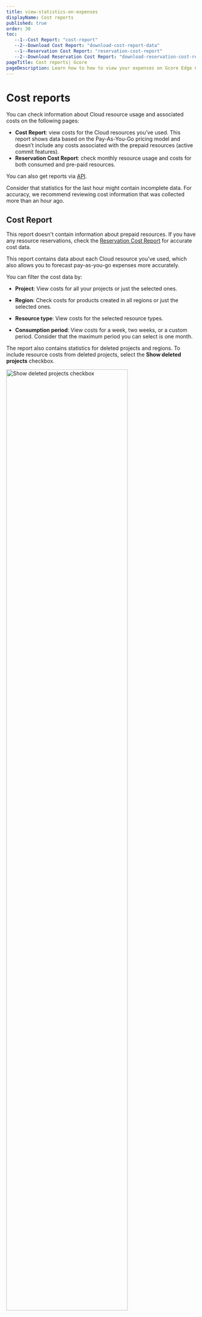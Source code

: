 ```yaml
---
title: view-statistics-on-expenses
displayName: Cost reports
published: true
order: 30
toc:
   --1--Cost Report: "cost-report"
   --2--Download Cost Report: "download-cost-report-data"
   --1--Reservation Cost Report: "reservation-cost-report"
   --2--Download Reservation Cost Report: "download-reservation-cost-report-data"
pageTitle: Cost reports| Gcore
pageDescription: Learn how to how to view your expenses on Gcore Edge Cloud resources.
---
```

# Cost reports

You can check information about Cloud resource usage and associated costs on the following pages: 

* **Cost Report**: view costs for the Cloud resources you’ve used. This report shows data based on the Pay-As-You-Go pricing model and doesn’t include any costs associated with the prepaid resources (active commit features). 
* **Reservation Cost Report**: check monthly resource usage and costs for both consumed and pre-paid resources.

You can also get reports via <a href="https://api.gcore.com/docs/cloud#tag/Cost-Reports/operation/BillingReportHandler.post" target="_blank">API</a>.

Consider that statistics for the last hour might contain incomplete data. For accuracy, we recommend reviewing cost information that was collected more than an hour ago. 

## Cost Report

<alert-element type="info" title="Info">
 
This report doesn't contain information about prepaid resources. If you have any resource reservations, check the <a href="https://gcore.com/docs/cloud/getting-started/view-statistics-on-expenses#reservation-cost-report" target="_blank">Reservation Cost Report</a> for accurate cost data. 

</alert-element>

This report contains data about each Cloud resource you’ve used, which also allows you to forecast pay-as-you-go expenses more accurately.  

You can filter the cost data by:  

* **Project**: View costs for all your projects or just the selected ones. 

* **Region**: Check costs for products created in all regions or just the selected ones. 

* **Resource type**: View costs for the selected resource types. 

* **Consumption period**: View costs for a week, two weeks, or a custom period. Consider that the maximum period you can select is one month.  

The report also contains statistics for deleted projects and regions. To include resource costs from deleted projects, select the **Show deleted projects** checkbox. 

<img src="https://assets.gcore.pro/docs/cloud/getting-started/view-statistics-on-expenses/cost-report-deleted-projects-checkbox.png" alt="Show deleted projects checkbox" width="80%">

You can also choose to add inactive projects and regions from the relevant dropdown menu:

<img src="https://assets.gcore.pro/docs/cloud/getting-started/view-statistics-on-expenses/projects-dropdown.png" alt="Projects dropdown expanded" width="80%">

Cost statistics is dispalyed in a graph and table format. In the graph view, the **Total** tab displays the cumulative costs associated with each Cloud resource. 

<img src="https://assets.gcore.pro/docs/cloud/getting-started/view-statistics-on-expenses/cost-report-graph.png" alt="Cost report graph with resource usage" width="80%">

You can also check more granular statistics on the following tabs:  

* Total balance used 
* Resource usage in hours 
* In Gigabyte-minutes by resources 
* In Gigabyte-seconds by resources 
* Millions of pieces
* Gigabytes of used resources  
* The total number of outbound GBs and hours of using different flavors 

Under the graph, there is a table with more detailed information about resources consumed within a selected period. The table features the following resource properties: 

* Resource name 
* Resource type 
* Region 
* Project 
* Usage 
* First seen date 
* Last seen date 
* Cost 

<img src="https://assets.gcore.pro/docs/cloud/getting-started/view-statistics-on-expenses/cost-report-search-table.png" alt="A table with resources overview" width="80%">

You can refine resource-related information by filtering it according to resource type and attributes, and narrow down the table results via search.

<alert-element type="info" title="Info">
 
Currently, we only support full-text search.  

Consider that your search results will not include resources that contain spaces in their names. We’re actively working to resolve this issue. 
 
</alert-element>

To filter table data:

1\. In the **Type** field, choose the resource for which you want to check cost information. For example, **External IP**.

<img src="https://assets.gcore.pro/docs/cloud/getting-started/view-statistics-on-expenses/table-filter-type-example.png" alt="Resource type dropdown with External IP selected" width="80%">

2\. In the following dropdown, select the relevant resource attribute. For example, to view cost report data for a particular IP address, choose **IP Address**.

<img src="https://assets.gcore.pro/docs/cloud/getting-started/view-statistics-on-expenses/table-filter-attribute-example.png" alt="Resource attribute dropdown with IP Address selected" width="80%">

3\. In the search field, enter the IP address for which you want to check the cost information. 

The table data and graph above the table will be updated accordingly.

<img src="https://assets.gcore.pro/docs/cloud/getting-started/view-statistics-on-expenses/table-filter-attribute-example-graph.png" alt="Example of table and graph updated for External IP address" width="80%">

### Download Cost Report data 

To export billing report for the selected period, click **Export CSV** in the top-right corner of the screen. You can download two types of files: 

* **Detailed report**: a detailed breakdown of each resource you are using. 

* **Totals**: the total cost of resources in each location.  

<img src="https://assets.gcore.pro/docs/cloud/getting-started/view-statistics-on-expenses/cost-report-export-csv.png" alt="Export CSV dropdown with Detailed and Total options" width="80%">

<tabset-element>

#### Detailed CSV report 

The following table describes what information is included in the **Detailed** CSV report file.  

<table>
<thead>
  <tr>
    <th style="text-align: left"><b>Column</b></th>
    <th style="text-align: left"><b>Description</b></th>
  </tr>
</thead>
<tbody>
<tr>
    <td style="text-align: left">Service</td>
    <td style="text-align: left">A name of the Cloud resource that you’ve used.</td>
</tr>
<tr>
    <td style="text-align: left">UUID</td>
    <td style="text-align: left">A universally unique identifier assigned to the resource. Some resources, like IP addresses, don't have a UUID as they’re already unique.</td>
</tr>
<tr>
    <td style="text-align: left">Feature</td>
    <td style="text-align: left">If a resource has multiple configurations (flavors), such as <a href="https://gcore.com/docs/cloud/virtual-instances/volumes/about-volumes#available-volume-types" target="_blank">different volume types</a>, it’ll be specified in this column.</td>
</tr>
<tr>
    <td style="text-align: left">Tags</td>
    <td style="text-align: left">If you added any tags to the resource, they’ll appear in this column. This column also presents system-generated tags.</td>
</tr>
<tr>
    <td style="text-align: left">Service_name</td>
    <td style="text-align: left">Name of the service, which is also displayed in the <strong>Name</strong> field in the UI. For example, the name of a Virtual Machine.</td>
</tr>
<tr>
    <td style="text-align: left">Region_id</td>
    <td style="text-align: left">ID of a region where the resource has been created. You can check the ID via <a href="https://api.gcore.com/docs/cloud#tag/Regions" target="_blank">API</a>.</td>
</tr>
<tr>
    <td style="text-align: left">Region_name</td>
    <td style="text-align: left">Name of a geographical location of the data center where the resource has been created.</td>
</tr>
<tr>
    <td style="text-align: left">Project_id</td>
    <td style="text-align: left">ID of a project where the resource has been created. Your project ID is displayed on the <strong>Projects</strong> page, in the <a href="https://gcore.com/docs/cloud/getting-started/projects/create-a-project#view-projects-in-different-layouts" target="_blank">grid view</a>.</td>
</tr>
<tr>
    <td style="text-align: left">Project_name</td>
    <td style="text-align: left">Name of a project where the resource has been created.</td>
</tr>
<tr>
    <td style="text-align: left">Period_from</td>
    <td style="text-align: left">The start date of the resource usage.</td>
</tr>
<tr>
    <td style="text-align: left">Period_to</td>
    <td style="text-align: left">The end date of the resource usage.</td>
</tr>
<tr>
    <td style="text-align: left">Units</td>
    <td style="text-align: left">The consumption measurement unit. It can be represented as the usage time, such as gbminutes, minutes, milliseconds (MLS), or as the number of consumed resources, measured in bytes or GBS.</td>
</tr>
<tr>
    <td style="text-align: left">Value</td>
    <td style="text-align: left">The numerical measurement of resource usage.</td>
</tr>
<tr>
    <td style="text-align: left">Error</td>
    <td style="text-align: left">Any errors associated with the resource usage during the specified period.</td>
</tr>
<tr>
    <td style="text-align: left">Cost</td>
    <td style="text-align: left">Cost of the resource for the specified period.</td>
</tr>
<tr>
    <td style="text-align: left">Currency</td>
    <td style="text-align: left">The type of currency in which the cost is calculated.</td>
</tr>
<tr>
    <td style="text-align: left">Attached_to</td>
    <td style="text-align: left">A Cloud product to which the resource has been connected. For instance, it can be an ID of a Virtual Machine that the volume has been attached to.</td>
</tr>
<tr>
    <td style="text-align: left">Port_id</td>
    <td style="text-align: left">A unique identifier for a network virtual port of a VM. It's used to associate IP addresses and traffic with specific network connections.</td>
</tr>
</tbody>
</table>

#### Summary CSV report 

The following table explains what information is included in the **Totals** CSV report file. 

<table>
<thead>
<tr>
    <th style="text-align: left"><b>Column</b></th>
    <th style="text-align: left"><b>Description</b></th>
</tr>
</thead>
<tbody>
<tr>
    <td style="text-align: left">Type</td>
    <td style="text-align: left">The Cloud resource that you’ve used.</td>
</tr>
<tr>
    <td style="text-align: left">Feature</td>
    <td style="text-align: left">If a resource has multiple configurations (flavors), such as <a href="https://gcore.com/docs/cloud/virtual-instances/volumes/about-volumes#available-volume-types" target="_blank">different volume types</a>, it’ll be specified in this column.</td>
</tr>
<tr>
    <td style="text-align: left">Region_id</td>
    <td style="text-align: left">ID of a region where the resource has been created. You can check the ID via <a href="https://api.gcore.com/docs/cloud#tag/Regions" target="_blank">API</a>.</td>
</tr>
<tr>
    <td style="text-align: left">Region_name</td>
    <td style="text-align: left">Name of a geographical location of the data center where the resource has been created.</td>
</tr>
<tr>
    <td style="text-align: left">Period_from</td>
    <td style="text-align: left">The start date of the resource usage.</td>
</tr>
<tr>
    <td style="text-align: left">Period_to</td>
    <td>The end date of the resource usage.</td>
</tr>
<tr>
    <td style="text-align: left">Units</td>
    <td style="text-align: left">The consumption measurement unit. It can be represented as the usage time, such as gbminutes, minutes, milliseconds (MLS), or as the number of consumed resources, measured in bytes or GBS.</td>
</tr>
<tr>
    <td style="text-align: left">Value</td>
    <td style="text-align: left">The numerical measurement of resource usage.</td>
</tr>
<tr>
    <td style="text-align: left">Error</td>
    <td style="text-align: left">Any errors associated with the resource usage during the specified period.</td>
</tr>
<tr>
    <td style="text-align: left">Cost</td>
    <td style="text-align: left">Cost of the resource during the specified period.</td>
</tr>
<tr>
    <td style="text-align: left">Currency</td>
    <td style="text-align: left">The type of currency in which the cost is calculated.</td>
</tr>
</tbody>
</table>
</tabset-element>

## Reservation Cost Report 

This report presents information about your prepaid and <a href="https://gcore.com/docs/cloud/getting-started/resource-reservation/about-resource-reservation" target="_blank">reserved</a> resources, active commits, and costs for pay-as-you-go services.  

Contrary to the Cost Report, the Reservation Cost Report doesn't show statistics for individual resources and you can only view total data collected for each month.  

You can filter cost data by:  

* **Region**: Check costs for products created in all regions or just the selected ones. 
* **Resource type**: View costs for the selected resource types. 
* **Consumption period**: View costs for a particular month.  

The report also contains statistics for deleted projects and regions. To include costs from deleted projects, select the **Show deleted projects** checkbox. Alternatively, select inactive projects and regions from the relevant dropdown menu. 

<img src="https://assets.gcore.pro/docs/cloud/getting-started/view-statistics-on-expenses/projects-dropdown-reservation.png" alt="Projects dropdown" width="80%">

You can view cost data both as a chart or as a table, which contains more detailed information. In the chart view, the **Total** tab displays the cumulative costs associated with reserved Cloud resources. 

<img src="https://assets.gcore.pro/docs/cloud/getting-started/view-statistics-on-expenses/reservation-cost-report.png" alt="Reservation cost report graph" width="80%">

Additionally, you can check more granular information on the following tabs: 

* Total € 
* Hours 
* GB Minutes 
* Gigabyte-seconds 
* Millions 
* Gigabytes 
* Flavors, hours 
* Commit usage 

Under the chart, there is a table with a detailed report of resources consumed during the selected timeframe. 

* Resource type 
* Region 
* Commit: the number of reserved resources (active commitments) 
* Usage 
* Commit cost: fixed monthly costs for resources according to your plan.  
* Overcommit cost: costs for overuse of resources within your plan. 
* Total cost

### Download Reservation Cost Report data 

To export the billing report for the selected period, click **Export totals CSV** in the top-right corner of the screen.

<img src="https://assets.gcore.pro/docs/cloud/getting-started/view-statistics-on-expenses/reservation-cost-report-export-csv.png" alt="Export reservation cost report button" width="80%">

The following table explains what information is included in the **Totals** file CSV report file to reserved resources. 

<table>
<thead>
<tr>
    <th style="text-align: left"><b>Column</b></th>
    <th style="text-align: left"><b>Description</b></th>
</tr>
</thead>
<tbody>
<tr>
    <td style="text-align: left">Type</td>
    <td style="text-align: left">The Cloud resource that you’ve reserved for usage.</td>
</tr>
<tr>
    <td style="text-align: left">Feature</td>
    <td style="text-align: left">If a resource has multiple configurations (flavors), such as <a href="https://gcore.com/docs/cloud/virtual-instances/volumes/about-volumes#available-volume-types" target="_blank">different volume types</a>, it’ll be specified in this column.</td>
</tr>
<tr>
    <td style="text-align: left">Region_id</td>
    <td style="text-align: left">ID of a region where the resource has been reserved. You can check the ID via <a href="https://api.gcore.com/docs/cloud#tag/Regions" target="_blank">API</a>.</td>
</tr>
<tr>
    <td style="text-align: left">Region_name</td>
    <td style="text-align: left">Name of a geographical location of the data center where the resource has been reserved.</td>
</tr>
<tr>
    <td style="text-align: left">Period</td>
    <td style="text-align: left">The timeframe for the displayed statistics.</td>
</tr>
<tr>
    <td style="text-align: left">Units</td>
    <td style="text-align: left">The unit in which your resources are measured. It can be represented as the usage time, such as gbminutes, minutes, milliseconds (MLS), or as the number of consumed resources, measured in bytes or GBS.</td>
</tr>
<tr>
    <td style="text-align: left">Value</td>
    <td style="text-align: left">Total consumed value.</td>
</tr>
<tr>
    <td style="text-align: left">Commit value</td>
    <td style="text-align: left">Total amount of resources that have been reserved.</td>
</tr>
<tr>
    <td style="text-align: left">Commit cost</td>
    <td style="text-align: left">The cost for a reserved amount of cloud resources.</td>
</tr>
<tr>
    <td style="text-align: left">Overcommit cost</td>
    <td style="text-align: left">Additional charges incurred after the resource usage exceeded the committed (reserved) amount.</td>
</tr>
<tr>
    <td style="text-align: left">Error</td>
    <td style="text-align: left">Any errors associated with the reserved resource during the specified period.</td>
</tr>
<tr>
    <td style="text-align: left">Currency</td>
    <td style="text-align: left">The type of currency in which the cost is calculated.</td>
</tr>
</tbody>
</table>
